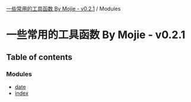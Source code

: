 [一些常用的工具函数 By Mojie - v0.2.1](README.md) / Modules

# 一些常用的工具函数 By Mojie - v0.2.1

## Table of contents

### Modules

- [date](modules/date.md)
- [index](modules/index.md)
